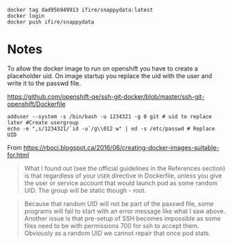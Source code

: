 
```
docker tag dad95b949913 ifire/snappydata:latest
docker login
docker push ifire/snappydata
```

# Notes

To allow the docker image to run on openshift you have to create a placeholder uid. On image startup you replace the uid with the user and write it to the passwd file.

https://github.com/openshift-qe/ssh-git-docker/blob/master/ssh-git-openshift/Dockerfile

```
adduser --system -s /bin/bash -u 1234321 -g 0 git # uid to replace later #Create usergroup
echo -e ",s/1234321/`id -u`/g\\012 w" | ed -s /etc/passwd # Replace UID
```

From https://rboci.blogspot.ca/2016/06/creating-docker-images-suitable-for.html

>    What I found out (see the official guidelines in the References section) is that regardless of your `USER` directive in Dockerfile, unless you give the user or service account that would launch pod as some random UID. The group will be static though - root. 

>    Because that random UID will not be part of the passwd file, some programs will fail to start with an error message like what I saw above. Another issue is that pre-setup of SSH becomes impossible as some files need to be with permissions 700 for ssh to accept them. Obviously as a random UID we cannot repair that once pod stats. 

